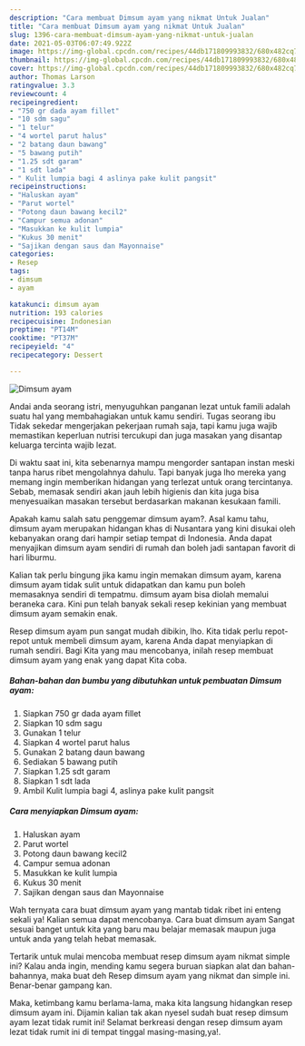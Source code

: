 ```yaml
---
description: "Cara membuat Dimsum ayam yang nikmat Untuk Jualan"
title: "Cara membuat Dimsum ayam yang nikmat Untuk Jualan"
slug: 1396-cara-membuat-dimsum-ayam-yang-nikmat-untuk-jualan
date: 2021-05-03T06:07:49.922Z
image: https://img-global.cpcdn.com/recipes/44db171809993832/680x482cq70/dimsum-ayam-foto-resep-utama.jpg
thumbnail: https://img-global.cpcdn.com/recipes/44db171809993832/680x482cq70/dimsum-ayam-foto-resep-utama.jpg
cover: https://img-global.cpcdn.com/recipes/44db171809993832/680x482cq70/dimsum-ayam-foto-resep-utama.jpg
author: Thomas Larson
ratingvalue: 3.3
reviewcount: 4
recipeingredient:
- "750 gr dada ayam fillet"
- "10 sdm sagu"
- "1 telur"
- "4 wortel parut halus"
- "2 batang daun bawang"
- "5 bawang putih"
- "1.25 sdt garam"
- "1 sdt lada"
- " Kulit lumpia bagi 4 aslinya pake kulit pangsit"
recipeinstructions:
- "Haluskan ayam"
- "Parut wortel"
- "Potong daun bawang kecil2"
- "Campur semua adonan"
- "Masukkan ke kulit lumpia"
- "Kukus 30 menit"
- "Sajikan dengan saus dan Mayonnaise"
categories:
- Resep
tags:
- dimsum
- ayam

katakunci: dimsum ayam 
nutrition: 193 calories
recipecuisine: Indonesian
preptime: "PT14M"
cooktime: "PT37M"
recipeyield: "4"
recipecategory: Dessert

---
```



![Dimsum ayam](https://img-global.cpcdn.com/recipes/44db171809993832/680x482cq70/dimsum-ayam-foto-resep-utama.jpg)

Andai anda seorang istri, menyuguhkan panganan lezat untuk famili adalah suatu hal yang membahagiakan untuk kamu sendiri. Tugas seorang ibu Tidak sekedar mengerjakan pekerjaan rumah saja, tapi kamu juga wajib memastikan keperluan nutrisi tercukupi dan juga masakan yang disantap keluarga tercinta wajib lezat.

Di waktu  saat ini, kita sebenarnya mampu mengorder santapan instan meski tanpa harus ribet mengolahnya dahulu. Tapi banyak juga lho mereka yang memang ingin memberikan hidangan yang terlezat untuk orang tercintanya. Sebab, memasak sendiri akan jauh lebih higienis dan kita juga bisa menyesuaikan masakan tersebut berdasarkan makanan kesukaan famili. 



Apakah kamu salah satu penggemar dimsum ayam?. Asal kamu tahu, dimsum ayam merupakan hidangan khas di Nusantara yang kini disukai oleh kebanyakan orang dari hampir setiap tempat di Indonesia. Anda dapat menyajikan dimsum ayam sendiri di rumah dan boleh jadi santapan favorit di hari liburmu.

Kalian tak perlu bingung jika kamu ingin memakan dimsum ayam, karena dimsum ayam tidak sulit untuk didapatkan dan kamu pun boleh memasaknya sendiri di tempatmu. dimsum ayam bisa diolah memalui beraneka cara. Kini pun telah banyak sekali resep kekinian yang membuat dimsum ayam semakin enak.

Resep dimsum ayam pun sangat mudah dibikin, lho. Kita tidak perlu repot-repot untuk membeli dimsum ayam, karena Anda dapat menyiapkan di rumah sendiri. Bagi Kita yang mau mencobanya, inilah resep membuat dimsum ayam yang enak yang dapat Kita coba.

<!--inarticleads1-->

##### Bahan-bahan dan bumbu yang dibutuhkan untuk pembuatan Dimsum ayam:

1. Siapkan 750 gr dada ayam fillet
1. Siapkan 10 sdm sagu
1. Gunakan 1 telur
1. Siapkan 4 wortel parut halus
1. Gunakan 2 batang daun bawang
1. Sediakan 5 bawang putih
1. Siapkan 1.25 sdt garam
1. Siapkan 1 sdt lada
1. Ambil  Kulit lumpia bagi 4, aslinya pake kulit pangsit




<!--inarticleads2-->

##### Cara menyiapkan Dimsum ayam:

1. Haluskan ayam
1. Parut wortel
1. Potong daun bawang kecil2
1. Campur semua adonan
1. Masukkan ke kulit lumpia
1. Kukus 30 menit
1. Sajikan dengan saus dan Mayonnaise




Wah ternyata cara buat dimsum ayam yang mantab tidak ribet ini enteng sekali ya! Kalian semua dapat mencobanya. Cara buat dimsum ayam Sangat sesuai banget untuk kita yang baru mau belajar memasak maupun juga untuk anda yang telah hebat memasak.

Tertarik untuk mulai mencoba membuat resep dimsum ayam nikmat simple ini? Kalau anda ingin, mending kamu segera buruan siapkan alat dan bahan-bahannya, maka buat deh Resep dimsum ayam yang nikmat dan simple ini. Benar-benar gampang kan. 

Maka, ketimbang kamu berlama-lama, maka kita langsung hidangkan resep dimsum ayam ini. Dijamin kalian tak akan nyesel sudah buat resep dimsum ayam lezat tidak rumit ini! Selamat berkreasi dengan resep dimsum ayam lezat tidak rumit ini di tempat tinggal masing-masing,ya!.

